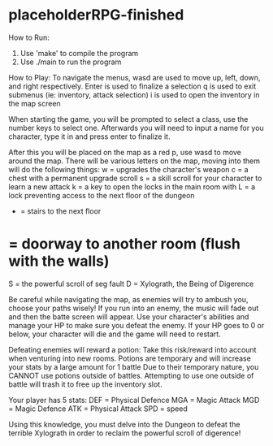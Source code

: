 # placeholderRPG-finished
                    
How to Run:
1. Use 'make' to compile the program
2. Use ./main to run the program

How to Play:
To navigate the menus, wasd are used to move up, left, down, and right respectively. 
Enter is used to finalize a selection
q is used to exit submenus (ie: inventory, attack selection)
i is used to open the inventory in the map screen

When starting the game, you will be prompted to select a class, use the number keys to select one.
Afterwards you will need to input a name for you character, type it in and press enter to finalize it.

After this you will be placed on the map as a red p, use wasd to move around the map.
There will be various letters on the map, moving into them will do the following things:
w = upgrades the character's weapon
c = a chest with a permanent upgrade scroll
s = a skill scroll for your character to learn a new attack
k = a key to open the locks in the main room with
L = a lock preventing access to the next floor of the dungeon
+ = stairs to the next floor
# = doorway to another room (flush with the walls)
S = the powerful scroll of seg fault
D = Xylograth, the Being of Digerence

Be careful while navigating the map, as enemies will try to ambush you, choose your paths wisely!
If you run into an enemy, the music will fade out and then the batte screen will appear.
Use your character's abilities and manage your HP to make sure you defeat the enemy.
If your HP goes to 0 or below, your character will die and the game will need to restart.

Defeating enemies will reward a potion:
Take this risk/reward into account when venturing into new rooms.
Potions are temporary and will increase your stats by a large amount for 1 battle
Due to their temporary nature, you CANNOT use potions outside of battles.
Attempting to use one outside of battle will trash it to free up the inventory slot.

Your player has 5 stats: 
DEF = Physical Defence
MGA = Magic Attack
MGD = Magic Defence
ATK = Physical Attack
SPD = speed

Using this knowledge, you must delve into the Dungeon to defeat the terrible Xylograth in order to reclaim the powerful scroll of digerence!



